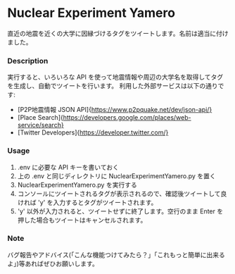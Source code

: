 # Nuclear Experiment Yamero
直近の地震を近くの大学に因縁づけるタグをツイートします。名前は適当に付けました。

### Description
実行すると、いろいろな API を使って地震情報や周辺の大学名を取得してタグを生成し、自動でツイートを行います。
利用した外部サービスは以下の通りです:
- [P2P地震情報 JSON API]{https://www.p2pquake.net/dev/json-api/}
- [Place Search]{https://developers.google.com/places/web-service/search}
- [Twitter Developers]{https://developer.twitter.com/}

### Usage
1. .env に必要な API キーを書いておく
2. 上の .env と同じディレクトリに NuclearExperimentYamero.py を置く
3. NuclearExperimentYamero.py を実行する
4. コンソールにツイートされるタグが表示されるので、確認後ツイートして良ければ 'y' を入力するとタグがツイートされます。
5. 'y' 以外が入力されると、ツイートせずに終了します。空行のまま Enter を押した場合もツイートはキャンセルされます。

### Note
バグ報告やアドバイス(「こんな機能つけてみたら？」「これもっと簡単に出来るよ」)等あればぜひお願いします。
